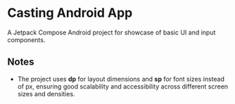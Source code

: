 # Casting Android App

A Jetpack Compose Android project for showcase of basic UI and input components.

## Notes

- The project uses **dp** for layout dimensions and **sp** for font sizes instead of px, ensuring good scalability and accessibility across different screen sizes and densities.